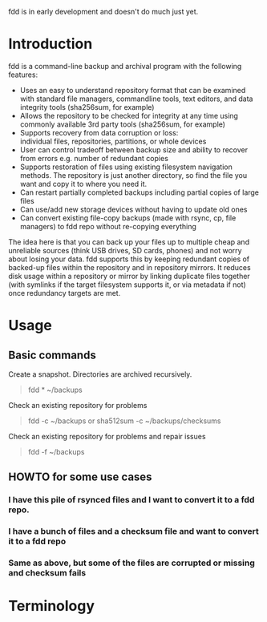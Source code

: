 
fdd is in early development and doesn't do much just yet.

# Introduction

fdd is a command-line backup and archival program with the 
following features:
- Uses an easy to understand repository format that can be examined with 
  standard file managers, commandline tools, text editors, and data 
  integrity tools (sha256sum, for example)
- Allows the repository to be checked for integrity at any time using 
  commonly available 3rd party tools (sha256sum, for example)
- Supports recovery from data corruption or loss:  
  individual files, repositories, partitions, or whole devices
- User can control tradeoff between backup size and ability to recover 
  from errors e.g. number of redundant copies
- Supports restoration of files using existing filesystem navigation
  methods.  The repository is just another directory, so find the file
  you want and copy it to where you need it.
- Can restart partially completed backups including partial copies of
  large files
- Can use/add new storage devices without having to update old ones
- Can convert existing file-copy backups (made with rsync, cp, file
  managers) to fdd repo without re-copying everything

The idea here is that you can back up your files up to multiple cheap
and unreliable sources (think USB drives, SD cards, phones) and not
worry about losing your data.  fdd supports this by keeping
redundant copies of backed-up files within the repository and in
repository mirrors. It reduces disk usage within a repository or
mirror by linking duplicate files together (with symlinks if the
target filesystem supports it, or via metadata if not) once redundancy
targets are met. 

# Usage

## Basic commands

Create a snapshot.  Directories are archived recursively.
> fdd * ~/backups

Check an existing repository for problems
> fdd -c ~/backups
or
> sha512sum -c ~/backups/checksums

Check an existing repository for problems and repair issues
> fdd -f ~/backups 

## HOWTO for some use cases

### I have this pile of rsynced files and I want to convert it to a fdd repo.

### I have a bunch of files and a checksum file and want to convert it to a fdd repo

### Same as above, but some of the files are corrupted or missing and checksum fails

# Terminology
